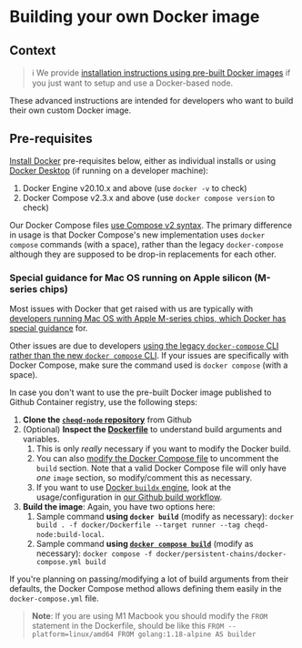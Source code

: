 # Building your own Docker image

## Context

> ℹ️ We provide [installation instructions using pre-built Docker images](../setup-and-configure/docker.md) if you just want to setup and use a Docker-based node.

These advanced instructions are intended for developers who want to build their own custom Docker image.

## Pre-requisites

[Install Docker](https://docs.docker.com/engine/install/) pre-requisites below, either as individual installs or using [Docker Desktop](https://docs.docker.com/desktop/) (if running on a developer machine):

1. Docker Engine v20.10.x and above (use `docker -v` to check)
2. Docker Compose v2.3.x and above (use `docker compose version` to check)

Our Docker Compose files [use Compose v2 syntax](https://docs.docker.com/compose/compose-v2/). The primary difference in usage is that Docker Compose's new implementation uses `docker compose` commands (with a space), rather than the legacy `docker-compose` although they are supposed to be drop-in replacements for each other.

### Special guidance for Mac OS running on Apple silicon (M-series chips)

Most issues with Docker that get raised with us are typically with [developers running Mac OS with Apple M-series chips, which Docker has special guidance](https://docs.docker.com/desktop/install/mac-install/) for.

Other issues are due to developers [using the legacy `docker-compose` CLI rather than the new `docker compose` CLI](https://stackoverflow.com/q/66514436/314088). If your issues are specifically with Docker Compose, make sure the command used is `docker compose` (with a space).

In case you don't want to use the pre-built Docker image published to Github Container registry, use the following steps:

1. **Clone the [`cheqd-node` repository](https://github.com/cheqd/cheqd-node)** from Github
2. (Optional) **Inspect the [Dockerfile](https://github.com/cheqd/cheqd-node/blob/main/docker/Dockerfile)** to understand build arguments and variables.
   1. This is only *really* necessary if you want to modify the Docker build.
   2. You can also [modify the Docker Compose file](https://github.com/cheqd/cheqd-node/blob/main/docker/persistent-chains/docker-compose.yml) to uncomment the `build` section. Note that a valid Docker Compose file will only have *one* `image` section, so modify/comment this as necessary.
   3. If you want to use [Docker `buildx` engine](https://docs.docker.com/engine/reference/commandline/buildx/), look at the usage/configuration in [our Github build workflow](https://github.com/cheqd/cheqd-node/blob/main/.github/workflows/build.yml).
3. **Build the image**: Again, you have two options here:
   1. Sample command **using `docker build`** (modify as necessary): `docker build . -f docker/Dockerfile --target runner --tag cheqd-node:build-local`.
   2. Sample command **using [`docker compose build`](https://docs.docker.com/engine/reference/commandline/compose_build/)** (modify as necessary): `docker compose -f docker/persistent-chains/docker-compose.yml build`

If you're planning on passing/modifying a lot of build arguments from their defaults, the Docker Compose method allows defining them easily in the `docker-compose.yml` file.

> **Note**: If you are using M1 Macbook you should modify the `FROM` statement in the Dockerfile, should be like this `FROM --platform=linux/amd64 FROM golang:1.18-alpine AS builder`